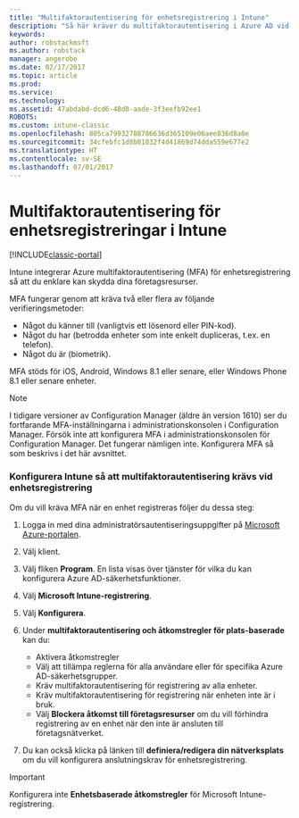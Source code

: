 ```yaml
---
title: "Multifaktorautentisering för enhetsregistrering i Intune"
description: "Så här kräver du multifaktorautentisering i Azure AD vid enhetsregistrering."
keywords: 
author: robstackmsft
ms.author: robstack
manager: angerobe
ms.date: 02/17/2017
ms.topic: article
ms.prod: 
ms.service: 
ms.technology: 
ms.assetid: 47abdabd-dcd6-48d8-aade-3f3eefb92ee1
ROBOTS: 
ms.custom: intune-classic
ms.openlocfilehash: 805ca79932788786636d365109e06aee836d8a0e
ms.sourcegitcommit: 34cfebfc1d8b81032f4d41869d74dda559e677e2
ms.translationtype: HT
ms.contentlocale: sv-SE
ms.lasthandoff: 07/01/2017
---
```

# <a name="multi-factor-authentication-for-intune-device-enrollments"></a>Multifaktorautentisering för enhetsregistreringar i Intune

[!INCLUDE[classic-portal](../includes/classic-portal.md)]

Intune integrerar Azure multifaktorautentisering (MFA) för enhetsregistrering så att du enklare kan skydda dina företagsresurser.

MFA fungerar genom att kräva två eller flera av följande verifieringsmetoder: 

- Något du känner till (vanligtvis ett lösenord eller PIN-kod).
- Något du har (betrodda enheter som inte enkelt dupliceras, t.ex. en telefon).
- Något du är (biometrik).

MFA stöds för iOS, Android, Windows 8.1 eller senare, eller Windows Phone 8.1 eller senare enheter.

> [!NOTE]
> I tidigare versioner av Configuration Manager (äldre än version 1610) ser du fortfarande MFA-inställningarna i administrationskonsolen i Configuration Manager. Försök inte att konfigurera MFA i administrationskonsolen för Configuration Manager. Det fungerar nämligen inte. Konfigurera MFA så som beskrivs i det här avsnittet.

### <a name="configure-intune-to-require-multi-factor-authentication-at-device-enrollment"></a>Konfigurera Intune så att multifaktorautentisering krävs vid enhetsregistrering
Om du vill kräva MFA när en enhet registreras följer du dessa steg:

1. Logga in med dina administratörsautentiseringsuppgifter på [Microsoft Azure-portalen](https://manage.windowsazure.com).
2. Välj klient.
2. Välj fliken **Program**. En lista visas över tjänster för vilka du kan konfigurera Azure AD-säkerhetsfunktioner.
3. Välj **Microsoft Intune-registrering**.
4. Välj **Konfigurera**. 
5. Under **multifaktorautentisering och åtkomstregler för plats-baserade** kan du:
    
    -  Aktivera åtkomstregler
    -  Välj att tillämpa reglerna för alla användare eller för specifika Azure AD-säkerhetsgrupper.
    -  Kräv multifaktorautentisering för registrering av alla enheter.
    -  Kräv multifaktorautentisering för registrering när enheten inte är i bruk.
    -  Välj **Blockera åtkomst till företagsresurser** om du vill förhindra registrering av en enhet när den inte är ansluten till företagsnätverket. 
4. Du kan också klicka på länken till **definiera/redigera din nätverksplats** om du vill konfigurera anslutningskrav för enhetsregistrering.

> [!IMPORTANT]
> 
> Konfigurera inte **Enhetsbaserade åtkomstregler** för Microsoft Intune-registrering.
